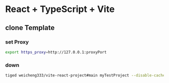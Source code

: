 # React + TypeScript + Vite

## clone Template

### set Proxy

```sh
export https_proxy=http://127.0.0.1:proxyPort
```

### down

```sh
tiged weicheng333/vite-react-project#main myTestProject --disable-cache
```
